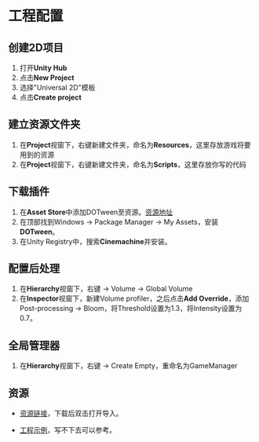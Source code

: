# 工程配置

## 创建2D项目

1. 打开**Unity Hub**
2. 点击**New Project**
3. 选择"Universal 2D"模板
4. 点击**Create project**

## 建立资源文件夹

1. 在**Project**视窗下，右键新建文件夹，命名为**Resources**，这里存放游戏将要用到的资源
2. 在**Project**视窗下，右键新建文件夹，命名为**Scripts**，这里存放你写的代码

## 下载插件
1. 在**Asset Store**中添加DOTween至资源。[资源地址](https://assetstore.unity.com/packages/tools/animation/dotween-hotween-v2-27676)
2. 在顶部找到Windows $\rightarrow$ Package Manager $\rightarrow$ My Assets，安装**DOTween**。
3. 在Unity Registry中，搜索**Cinemachine**并安装。

## 配置后处理

1. 在**Hierarchy**视窗下，右键 $\rightarrow$ Volume $\rightarrow$ Global Volume
2. 在**Inspector**视窗下，新建Volume profiler，之后点击**Add Override**，添加Post-processing $\rightarrow$ Bloom，将Threshold设置为1.3，将Intensity设置为0.7。

## 全局管理器
1. 在**Hierarchy**视窗下，右键 $\rightarrow$ Create Empty，重命名为GameManager

## 资源
- [资源链接](https://pan.baidu.com/s/1Xbw18Q4k9gbxGuaalv-pow?pwd=r6zf)，下载后双击打开导入。

- [工程示例](https://github.com/DLSinnocence/Suvivorlike-Tutorial-BlockShooter)，写不下去可以参考。
